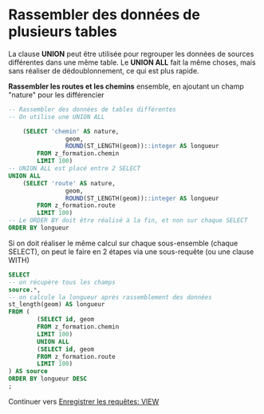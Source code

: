 # Rassembler des données de plusieurs tables

La clause **UNION** peut être utilisée pour regrouper les données de sources différentes dans une même table. Le **UNION ALL** fait la même choses, mais sans réaliser de dédoublonnement, ce qui est plus rapide.

**Rassembler les routes et les chemins** ensemble, en ajoutant un champ "nature" pour les différencier

```sql
-- Rassembler des données de tables différentes
-- On utilise une UNION ALL

	(SELECT 'chemin' AS nature,
                geom,
                ROUND(ST_LENGTH(geom))::integer AS longueur
        FROM z_formation.chemin
        LIMIT 100)
-- UNION ALL est placé entre 2 SELECT
UNION ALL 
	(SELECT 'route' AS nature,
                geom,
                ROUND(ST_LENGTH(geom))::integer AS longueur
        FROM z_formation.route
        LIMIT 100)
-- Le ORDER BY doit être réalisé à la fin, et non sur chaque SELECT
ORDER BY longueur
```

Si on doit réaliser le même calcul sur chaque sous-ensemble (chaque SELECT), on peut le faire en 2 étapes via une sous-requête (ou une clause WITH)

```sql
SELECT
-- on récupère tous les champs
source.*,
-- on calcule la longueur après rassemblement des données
st_length(geom) AS longueur
FROM (
        (SELECT id, geom
        FROM z_formation.chemin
        LIMIT 100)
        UNION ALL
        (SELECT id, geom
        FROM z_formation.route
        LIMIT 100)
) AS source
ORDER BY longueur DESC
;
```

Continuer vers [Enregistrer les requêtes: VIEW](./save_queries.md)
